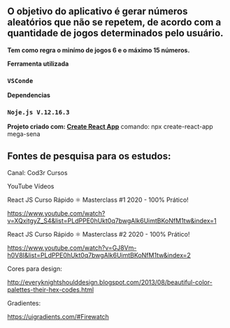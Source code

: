 ## O objetivo do aplicativo é gerar números aleatórios que não se repetem, de acordo com a quantidade de jogos determinados pelo usuário.

**Tem como regra o minímo de jogos 6 e o máximo 15 números.**

**Ferramenta utilizada**
### `VSConde`

**Dependencias**
### `Noje.js V.12.16.3`

**Projeto criado com: [Create React App](https://github.com/facebook/create-react-app)**
comando: npx create-react-app mega-sena

## Fontes de pesquisa para os estudos:
Canal: Cod3r Cursos

YouTube Vídeos

React JS Curso Rápido ⚛️ Masterclass #1 2020 - 100% Prático!

https://www.youtube.com/watch?v=XQxitgyZ_S4&list=PLdPPE0hUkt0q7bwgAlk6UimtBKoNfM1tw&index=1

React JS Curso Rápido ⚛️ Masterclass #2 2020 - 100% Prático!

https://www.youtube.com/watch?v=GJ8Vm-h0V8I&list=PLdPPE0hUkt0q7bwgAlk6UimtBKoNfM1tw&index=2

Cores para design:

http://everyknightshoulddesign.blogspot.com/2013/08/beautiful-color-palettes-their-hex-codes.html

Gradientes:

https://uigradients.com/#Firewatch

